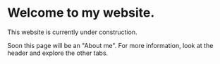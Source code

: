 # Welcome to my website.
This website is currently under construction.

Soon this page will be an "About me".
For more information, look at the header and explore the other tabs.